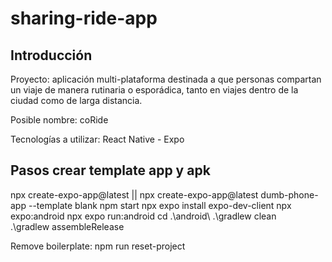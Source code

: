 # sharing-ride-app

## Introducción
Proyecto: aplicación multi-plataforma destinada a que personas compartan un viaje de manera rutinaria o esporádica, tanto en viajes dentro de la ciudad como de larga distancia.

Posible nombre: coRide

Tecnologías a utilizar: React Native - Expo

## Pasos crear template app y apk
npx create-expo-app@latest ||  npx create-expo-app@latest dumb-phone-app --template blank
npm start
npx expo install expo-dev-client 
npx expo:android
npx expo run:android
cd .\android\ 
.\gradlew clean    
.\gradlew assembleRelease  

Remove boilerplate:
npm run reset-project